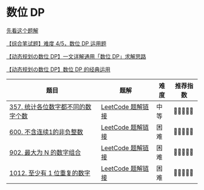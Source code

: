 # 数位 DP

[先看这个题解](https://leetcode.cn/problems/count-numbers-with-unique-digits/solution/by-ac_oier-6tfl/)

[【综合笔试题】难度 4/5，数位 DP 运用题](https://mp.weixin.qq.com/s?__biz=MzU4NDE3MTEyMA==&mid=2247489051&idx=1&sn=d4f503b519be0cb039474e652eaedf31&chksm=fd9cbd04caeb341252eea68d6823a5057feeadc6296ea92090ac155c55101839a65bd401c3f7&scene=178&cur_album_id=1748759632187047943#rd)

[【动态规划の数位 DP】一文详解通用「数位 DP」求解思路](https://mp.weixin.qq.com/s?__biz=MzU4NDE3MTEyMA==&mid=2247490779&idx=1&sn=9a07bef5a856ca34f5c18a4541a50e9c&chksm=fd9cb7c4caeb3ed2c62f77e6a432297bd1d7df23dd90b60cf486878e7a6080fbb634f0348f55&scene=178&cur_album_id=1748759632187047943#rd)

[【动态规划の数位 DP】数位 DP 的经典运用](https://mp.weixin.qq.com/s?__biz=MzU4NDE3MTEyMA==&mid=2247491072&idx=1&sn=2b22749b5f96f6b34183cab8f97c3d5c&chksm=fd9cb51fcaeb3c0941deae2fc689788027ffc920a1571098fe630d54ba7f85a42e920d0666ba&scene=178&cur_album_id=1748759632187047943#rd)

| 题目                                                         | 题解                                                         | 难度 | 推荐指数 |
| ------------------------------------------------------------ | ------------------------------------------------------------ | ---- | -------- |
| [357. 统计各位数字都不同的数字个数](https://leetcode-cn.com/problems/count-numbers-with-unique-digits/) | [LeetCode 题解链接](https://leetcode-cn.com/problems/count-numbers-with-unique-digits/solution/by-ac_oier-6tfl/) | 中等 | 🤩🤩🤩🤩🤩    |
| [600. 不含连续1的非负整数](https://leetcode-cn.com/problems/non-negative-integers-without-consecutive-ones/) | [LeetCode 题解链接](https://leetcode-cn.com/problems/non-negative-integers-without-consecutive-ones/solution/gong-shui-san-xie-jing-dian-shu-wei-dp-y-mh92/) | 困难 | 🤩🤩🤩🤩🤩    |
| [902. 最大为 N 的数字组合](https://leetcode-cn.com/problems/numbers-at-most-n-given-digit-set/) | [LeetCode 题解链接](https://leetcode-cn.com/problems/numbers-at-most-n-given-digit-set/solution/by-ac_oier-8k27/) | 困难 | 🤩🤩🤩🤩🤩    |
| [1012. 至少有 1 位重复的数字](https://leetcode-cn.com/problems/numbers-with-repeated-digits/) | [LeetCode 题解链接](https://leetcode-cn.com/problems/numbers-with-repeated-digits/solution/by-ac_oier-2szj/) | 困难 | 🤩🤩🤩🤩🤩    |

